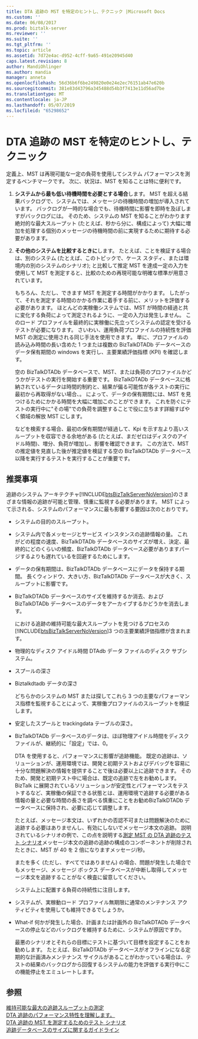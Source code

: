 ```yaml
---
title: DTA 追跡の MST を特定のヒントし、テクニック |Microsoft Docs
ms.custom: ''
ms.date: 06/08/2017
ms.prod: biztalk-server
ms.reviewer: ''
ms.suite: ''
ms.tgt_pltfrm: ''
ms.topic: article
ms.assetid: 7d72e4ac-d952-4cff-9a65-491e20945d40
caps.latest.revision: 8
author: MandiOhlinger
ms.author: mandia
manager: anneta
ms.openlocfilehash: 56d36b6f6be249820e0e24e2ec76151ab47e620b
ms.sourcegitcommit: 381e83d43796a345488d54b3f7413e11d56ad7be
ms.translationtype: MT
ms.contentlocale: ja-JP
ms.lasthandoff: 05/07/2019
ms.locfileid: "65298652"
---
```

# <a name="tips-and-tricks-for-finding-mst-of-dta-tracking"></a>DTA 追跡の MST を特定のヒントし、テクニック
定義上、MST は再現可能な一定の負荷を使用してシステム パフォーマンスを測定するベンチマークです。 次に、状況は、MST を知ることは特に便利です。  
  
1. **システムから最も低い待機時間を必要とする場合**します。 MST を超える結果バックログで、システムでは、メッセージの待機時間の増加が導入されています。 バックログが一時的な場合でも、待機時間に影響を即時を及ぼしますがバックログには。 そのため、システムの MST を知ることがわかります絶対的な最大スループット (たとえば、秒から分に、構成によって) 大幅に増加を処理する個別のメッセージの待機時間の前に実現するために期待する必要があります。  
  
2. **その他のシステムを比較するときに**します。 たとえば、ことを検証する場合は、別のシステム (たとえば、このトピックで、ケース スタディ、または環境内の別のシステムのシナリオ); と比較して推定 MST を達成一定の入力を使用して MST を測定すると、比較のための再現可能な明確な標準が用意されています。  
  
   もちろん、ただし、できます MST を測定する時間がかかります。 したがって、それを測定する時間のかかる作業に着手する前に、メリットを評価する必要があります。 ほとんどの実稼働システムでは、MST が時間の経過と共に変化する負荷によって測定されるように、一定の入力は発生しません。 このロード プロファイルを最終的に実稼働に先立ってシステムの認定を受けるテストが必要になります。 さいわい、運用負荷プロファイルの持続性を評価 MST の測定に使用される同じ手法を使用できます。 単に、プロファイルの読み込み時間の長い含めた 1 つまたは複数の BizTalkDTADb データベースのデータ保有期間の windows を実行し、主要業績評価指標 (KPI) を確認します。  
  
   空の BizTalkDTADb データベースで、MST、または負荷のプロファイルかどうかがテストの実行を開始する重要です。 BizTalkDTADb データベースに格納されているデータは時間的制約と、結果が偏る可能性が各テストの実行に最初から再取得がない場合、。 によって、データの保有期間には、MST を見つけるためにかかる時間を大幅に増加このことができます。 これを防ぐにテストの実行中に"その場"での負荷を調整することで役に立ちます詳細すばやく領域の解放 MST にします。  
  
   などを検索する場合、最初の保有期間が経過して、Kpi を示す左より高いスループットを収容できる余地がある (たとえば、まだゼロはディスクのアイドル時間)、増分、負荷が増加し、影響を確認できます。 この方法で、MST の推定値を見直した後が推定値を検証する空の BizTalkDTADb データベース以降を実行するテストを実行することが重要です。  
  
## <a name="recommendations"></a>推奨事項  
 追跡のシステム アーキテクチャ[!INCLUDE[btsBizTalkServerNoVersion](../includes/btsbiztalkservernoversion-md.md)]のさまざまな情報の追跡が可能と管理、慎重に監視する必要があります。 MST によって示される、システムのパフォーマンスに最も影響する要因は次のとおりです。  
  
- システムの目的のスループット。  
  
- システム内で各メッセージとサービス インスタンスの追跡情報の量。 これがどの程度の速度、BizTalkDTADb データベースのサイズが増え、決定、最終的にどのくらいの頻度、BizTalkDTADb データベース必要がありますパージするよりも遅れているを回避するためにします。  
  
- データの保有期間は、BizTalkDTADb データベースにデータを保持する期間。 長くウィンドウ、大きい方、BizTalkDTADb データベースが大きく、スループットに影響です。  
  
- BizTalkDTADb データベースのサイズを維持するか消去、および BizTalkDTADb データベースのデータをアーカイブするかどうかを消去します。  
  
  における追跡の維持可能な最大スループットを見つけるプロセスの[!INCLUDE[btsBizTalkServerNoVersion](../includes/btsbiztalkservernoversion-md.md)]3 つの主要業績評価指標が含まれます。  
  
- 物理的なディスク アイドル時間 DTAdb データ ファイルのディスク サブシステム。  
  
- スプールの深さ  
  
- Biztalkdtadb データの深さ  
  
  どちらかのシステムの MST または探してこれら 3 つの主要なパフォーマンス指標を監視することによって、実稼働プロファイルのスループットを検証します。  
  
- 安定したスプールと trackingdata テーブルの深さ。  
  
- BizTalkDTADb データベースのデータは、ほぼ物理アイドル時間をディスク ファイルが、継続的に「設定」では、0。  
  
  DTA を使用すると、パフォーマンスに影響が追跡機能。  既定の追跡は、ソリューションが、運用環境では、開発と初期テストおよびデバッグを容易に十分な問題解決の情報を提供することで後は必要以上に追跡できます。 そのため、開発と初期テスト中に場合は、既定の追跡で左をお勧めします。 BizTalk に展開されているソリューションが安定性とパフォーマンスをテストするなど、実稼働の保証できる状態とは、運用環境で追跡する必要がある情報の量と必要な時間の長さを調べる慎重にことをお勧めBizTalkDTADb データベースに保持され、必要に応じて調整します。  
  
  たとえば、メッセージ本文は、いずれかの否認不可または問題解決のために追跡する必要はありませんし、有効にしないでメッセージ本文の追跡。 説明されているシナリオの例で、この点を説明する[測定 MST の DTA 追跡のテスト シナリオ](../core/test-scenarios-for-measuring-mst-of-dta-tracking.md)メッセージ本文の追跡の追跡の構成のコンポーネントが削除されたときに、MST が 40 を 2 倍になりますメッセージ/秒。  
  
  またを多く (ただし、すべてではありません) の場合、問題が発生した場合でもメッセージ、メッセージ ボックス データベースが中断し取得してメッセージ本文を追跡することがなく検査に留意してください。  
  
  システム上に配置する負荷の持続性に注目します。  
  
- システムが、実稼動ロード プロファイル無期限に通常のメンテナンス アクティビティを使用しても維持できるでしょうか。  
  
- What-if 何かが発生した場合、計画または計画外の BizTalkDTADb データベースの停止などのバックログを維持するために、システムが原因ですか。  
  
  最悪のシナリオとそれらの目標にテストに基づいて目標を設定することをお勧めします。 たとえば、BizTalkDTADb データベースがオフラインになる定期的な計画済みメンテナンス サイクルがあることがわかっている場合は、テストの結果のバックログから回復するシステムの能力を評価する実行中にこの機能停止をエミュレートします。  
  
## <a name="see-also"></a>参照  
 [維持可能な最大の追跡スループットの測定](../core/measuring-maximum-sustainable-tracking-throughput.md)   
 [DTA 追跡のパフォーマンス特性を理解します。](../core/understanding-dta-tracking-performance-behavior.md)   
 [DTA 追跡の MST を測定するためのテスト シナリオ](../core/test-scenarios-for-measuring-mst-of-dta-tracking.md)   
 [追跡データベースのサイズに関するガイドライン](../core/tracking-database-sizing-guidelines.md)